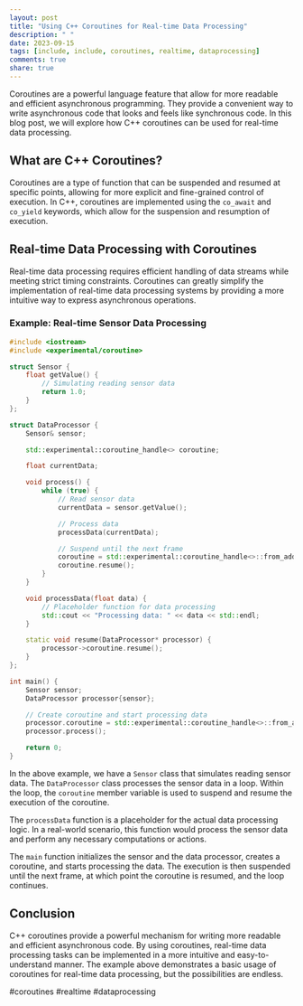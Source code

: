 ```yaml
---
layout: post
title: "Using C++ Coroutines for Real-time Data Processing"
description: " "
date: 2023-09-15
tags: [include, include, coroutines, realtime, dataprocessing]
comments: true
share: true
---
```


Coroutines are a powerful language feature that allow for more readable and efficient asynchronous programming. They provide a convenient way to write asynchronous code that looks and feels like synchronous code. In this blog post, we will explore how C++ coroutines can be used for real-time data processing.

## What are C++ Coroutines?

Coroutines are a type of function that can be suspended and resumed at specific points, allowing for more explicit and fine-grained control of execution. In C++, coroutines are implemented using the `co_await` and `co_yield` keywords, which allow for the suspension and resumption of execution.

## Real-time Data Processing with Coroutines

Real-time data processing requires efficient handling of data streams while meeting strict timing constraints. Coroutines can greatly simplify the implementation of real-time data processing systems by providing a more intuitive way to express asynchronous operations.

### Example: Real-time Sensor Data Processing

```cpp
#include <iostream>
#include <experimental/coroutine>

struct Sensor {
    float getValue() {
        // Simulating reading sensor data
        return 1.0;
    }
};

struct DataProcessor {
    Sensor& sensor;

    std::experimental::coroutine_handle<> coroutine;

    float currentData;

    void process() {
        while (true) {
            // Read sensor data
            currentData = sensor.getValue();

            // Process data
            processData(currentData);

            // Suspend until the next frame
            coroutine = std::experimental::coroutine_handle<>::from_address(this);
            coroutine.resume();
        }
    }

    void processData(float data) {
        // Placeholder function for data processing
        std::cout << "Processing data: " << data << std::endl;
    }

    static void resume(DataProcessor* processor) {
        processor->coroutine.resume();
    }
};

int main() {
    Sensor sensor;
    DataProcessor processor{sensor};

    // Create coroutine and start processing data
    processor.coroutine = std::experimental::coroutine_handle<>::from_address(&processor);
    processor.process();

    return 0;
}
```

In the above example, we have a `Sensor` class that simulates reading sensor data. The `DataProcessor` class processes the sensor data in a loop. Within the loop, the `coroutine` member variable is used to suspend and resume the execution of the coroutine.

The `processData` function is a placeholder for the actual data processing logic. In a real-world scenario, this function would process the sensor data and perform any necessary computations or actions.

The `main` function initializes the sensor and the data processor, creates a coroutine, and starts processing the data. The execution is then suspended until the next frame, at which point the coroutine is resumed, and the loop continues.

## Conclusion

C++ coroutines provide a powerful mechanism for writing more readable and efficient asynchronous code. By using coroutines, real-time data processing tasks can be implemented in a more intuitive and easy-to-understand manner. The example above demonstrates a basic usage of coroutines for real-time data processing, but the possibilities are endless.

#coroutines #realtime #dataprocessing